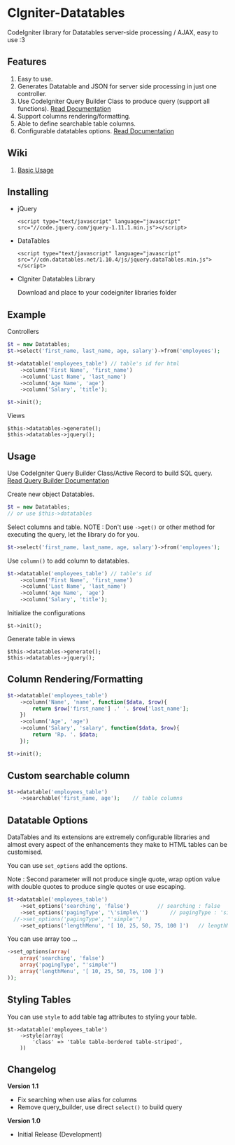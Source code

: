 # CIgniter-Datatables
CodeIgniter library for Datatables server-side processing / AJAX, easy to use :3

## Features ##
1. Easy to use.
2. Generates Datatable and JSON for server side processing in just one controller.
3. Use CodeIgniter Query Builder Class to produce query (support all functions). [Read Documentation](https://www.codeigniter.com/userguide3/database/query_builder.html)
4. Support columns rendering/formatting.
5. Able to define searchable table columns.
6. Configurable datatables options. [Read Documentation](https://datatables.net/reference/option/)

## Wiki
1. [Basic Usage](https://github.com/izalfat23/CIgniter-Datatables/wiki/Basic-Usage)




## Installing

* jQuery

	```
	<script type="text/javascript" language="javascript" src="//code.jquery.com/jquery-1.11.1.min.js"></script>
	```

* DataTables

	```
	<script type="text/javascript" language="javascript" src="//cdn.datatables.net/1.10.4/js/jquery.dataTables.min.js"></script>
	```

* CIgniter Datatables Library

	Download and place to your codeigniter libraries folder
	
## Example

Controllers

```php
$t = new Datatables;
$t->select('first_name, last_name, age, salary')->from('employees');

$t->datatable('employees_table') // table's id for html
    ->column('First Name', 'first_name')
    ->column('Last Name', 'last_name')
    ->column('Age Name', 'age')
    ->column('Salary', 'title');

$t->init();
```

Views

```
$this->datatables->generate();
$this->datatables->jquery();
```

## Usage

Use CodeIgniter Query Builder Class/Active Record to build SQL query. [Read Query Builder Documentation](https://www.codeigniter.com/userguide3/database/query_builder.html)

Create new object Datatables.

```php
$t = new Datatables;
// or use $this->datatables
```

Select columns and table. NOTE : Don't use `->get()` or other method for executing the query, let the library do for you.

```php
$t->select('first_name, last_name, age, salary')->from('employees');
```

Use `column()` to add column to datatables.

```php
$t->datatable('employees_table') // table's id
    ->column('First Name', 'first_name')
    ->column('Last Name', 'last_name')
    ->column('Age Name', 'age')
    ->column('Salary', 'title');
```

Initialize the configurations

```
$t->init();
```

Generate table in views

```
$this->datatables->generate();
$this->datatables->jquery();
```

## Column Rendering/Formatting


```php
$t->datatable('employees_table')
    ->column('Name', 'name', function($data, $row){
    	return $row['first_name'] .' '. $row['last_name'];
    })
    ->column('Age', 'age')
    ->column('Salary', 'salary', function($data, $row){
		return 'Rp. '. $data;
    });

$t->init();
```

## Custom searchable column


```php
$t->datatable('employees_table')
    ->searchable('first_name, age'); 	// table columns
```

## Datatable Options

DataTables and its extensions are extremely configurable libraries and almost every aspect of the enhancements they make to HTML tables can be customised.

You can use `set_options` add the options. 

Note : Second parameter will not produce single quote, wrap option value with double quotes to produce single quotes or use escaping.
```php
$t->datatable('employees_table')
	->set_options('searching', 'false')			// searching : false
	->set_options('pagingType', '\'simple\'')		// pagingType : 'simple'
  //->set_options('pagingType', "'simple'")
    ->set_options('lengthMenu', '[ 10, 25, 50, 75, 100 ]')	 // lengthMenu : [ 10, 25, 50, 75, 100 ]
```

You can use array too ...

```php
->set_options(array(
    array('searching', 'false')
    array('pagingType', "'simple'")
    array('lengthMenu', '[ 10, 25, 50, 75, 100 ]')
));
```

## Styling Tables

You can use `style` to add table tag attributes to styling your table.

```
$t->datatable('employees_table')
	->style(array(
		'class' => 'table table-bordered table-striped',
	))
```

## Changelog

<b>Version 1.1</b>
	
* Fix searching when use alias for columns
* Remove query_builder, use direct `select()` to build query

<b>Version 1.0</b>
	
* Initial Release (Development)
